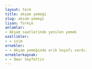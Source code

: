 ```yaml
---
layout: term
title: akşam yemeği
slug: aksam-yemegi
lisan: Türkçe
anlamlar:
- Akşam saatlerinde yenilen yemek
ozellikler:
- - isim
ornekler:
- - Akşam yemeğinde erik hoşafı vardı.
orneklerkaynak:
- - Ömer Seyfettin
---
```

